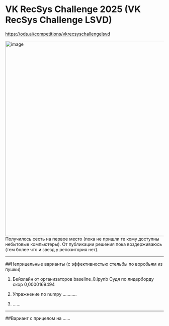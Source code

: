 # VK RecSys Challenge 2025 (VK RecSys Challenge LSVD)

https://ods.ai/competitions/vkrecsyschallengelsvd

<img width="1152" height="622" alt="image" src="https://github.com/user-attachments/assets/16deebe7-5f88-4dff-ab7e-eaaac5073c75" />
Получилось сесть на первое место (пока не пришли те кому доступны небытовые компьютеры). От публикации решения пока воздерживаюсь (тем более что и звезд у репозитория нет).

--------------------
##Неприцельные варианты (с эффективностью стельбы по воробьям из пушки)
1. Бейзлайн от организаторов baseline_0.ipynb
   Судя по лидерборду скор 0,0000169494	
  
2. Упражнение по numpy
   ...........
4. ......
--------------------
##Вариант с прицелом на ......
